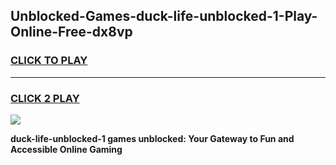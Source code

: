 
## Unblocked-Games-duck-life-unblocked-1-Play-Online-Free-dx8vp
<h3>
<a href="https://premium76.site?title=duck-life-unblocked-1&ref=26A">CLICK TO PLAY</a></h3>
<hr>

<h3>
<a href="https://premium76.site?title=duck-life-unblocked-1&ref=26A">CLICK 2 PLAY</a>
  
</h3>

<a href="https://premium76.site?title=duck-life-unblocked-1&ref=26A"><img src="https://clearcache.store/games.png"></a>


**duck-life-unblocked-1 games unblocked: Your Gateway to Fun and Accessible Online Gaming**
